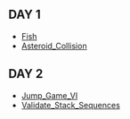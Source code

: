 ## DAY 1
- [Fish](https://app.codility.com/programmers/lessons/7-stacks_and_queues/fish/)
- [Asteroid_Collision](https://leetcode.com/problems/asteroid-collision/)
## DAY 2
- [Jump_Game_VI](https://leetcode.com/problems/jump-game-vi/)
- [Validate_Stack_Sequences](https://leetcode.com/problems/validate-stack-sequences/)
